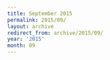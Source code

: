 ```yaml
---
title: September 2015
permalink: 2015/09/
layout: archive
redirect_from: archive/2015/09/
year: '2015'
month: 09
---
```


